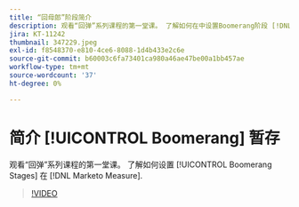 ```yaml
---
title: “回母郎”阶段简介
description: 观看“回弹”系列课程的第一堂课。 了解如何在中设置Boomerang阶段 [!DNL Marketo Measure].
jira: KT-11242
thumbnail: 347229.jpeg
exl-id: f8548370-e810-4ce6-8088-1d4b433e2c6e
source-git-commit: b60003c6fa73401ca980a46ae47be00a1bb457ae
workflow-type: tm+mt
source-wordcount: '37'
ht-degree: 0%

---
```


# 简介 [!UICONTROL Boomerang] 暂存

观看“回弹”系列课程的第一堂课。 了解如何设置 [!UICONTROL Boomerang Stages] 在 [!DNL Marketo Measure].

>[!VIDEO](https://video.tv.adobe.com/v/347229/?quality=12&learn=on)
